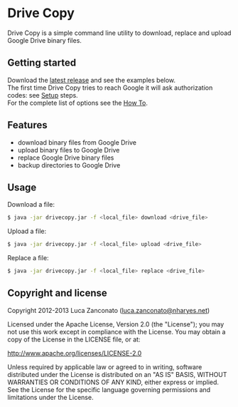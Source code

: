 Drive Copy
==========

Drive Copy is a simple command line utility to download, replace and upload Google Drive binary files.

Getting started
---------------

Download the [latest release](https://pkg.nharyes.net/drivecopy/drivecopy-1.2.0.jar) and see the examples below.  
The first time Drive Copy tries to reach Google it will ask authorization codes: see [Setup](https://github.com/Gherynos/DriveCopy/wiki/Setup) steps.  
For the complete list of options see the [How To](https://github.com/Gherynos/DriveCopy/wiki/How-To).

Features
--------

* download binary files from Google Drive
* upload binary files to Google Drive
* replace Google Drive binary files
* backup directories to Google Drive

Usage
-----

Download a file:

```bash
$ java -jar drivecopy.jar -f <local_file> download <drive_file>
```

Upload a file:

```bash
$ java -jar drivecopy.jar -f <local_file> upload <drive_file>
```

Replace a file:

```bash
$ java -jar drivecopy.jar -f <local_file> replace <drive_file>
```

Copyright and license
---------------------

Copyright 2012-2013 Luca Zanconato (<luca.zanconato@nharyes.net>)

Licensed under the Apache License, Version 2.0 (the "License");
you may not use this work except in compliance with the License.
You may obtain a copy of the License in the LICENSE file, or at:

   http://www.apache.org/licenses/LICENSE-2.0

Unless required by applicable law or agreed to in writing, software
distributed under the License is distributed on an "AS IS" BASIS,
WITHOUT WARRANTIES OR CONDITIONS OF ANY KIND, either express or implied.
See the License for the specific language governing permissions and
limitations under the License.
